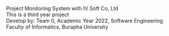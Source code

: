 Project Monitoring System with IV Soft Co, Ltd  
This is a third year project  
Develop by: Team 0, Academic Year 2022, Software Engineering  
Faculty of Informatics, Burapha University
